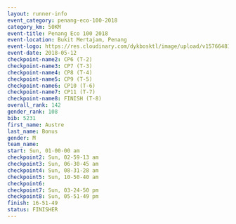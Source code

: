 ```yaml
--- 
layout: runner-info 
event_category: penang-eco-100-2018 
category_km: 50KM 
event-title: Penang Eco 100 2018 
event-location: Bukit Mertajam, Penang 
event-logo: https://res.cloudinary.com/dykbosktl/image/upload/v1576648106/Logo/Logo_lovxhg.jpg 
event-date: 2018-05-12 
checkpoint-name2: CP6 (T-2) 
checkpoint-name3: CP7 (T-3) 
checkpoint-name4: CP8 (T-4) 
checkpoint-name5: CP9 (T-5) 
checkpoint-name6: CP10 (T-6) 
checkpoint-name7: CP11 (T-7) 
checkpoint-name8: FINISH (T-8) 
overall_rank: 142
gender_rank: 108
bib: 5231
first_name: Austre
last_name: Bonus
gender: M
team_name: 
start: Sun, 01-00-00 am
checkpoint2: Sun, 02-59-13 am
checkpoint3: Sun, 06-30-45 am
checkpoint4: Sun, 08-31-28 am
checkpoint5: Sun, 10-50-40 am
checkpoint6: 
checkpoint7: Sun, 03-24-50 pm
checkpoint8: Sun, 05-51-49 pm
finish: 16-51-49
status: FINISHER
--- 
```

